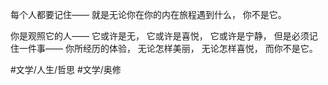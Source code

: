 每个人都要记住——
就是无论你在你的内在旅程遇到什么，
你不是它。

你是观照它的人——
它或许是无，
它或许是喜悦，
它或许是宁静，
但是必须记住一件事——
你所经历的体验，
无论怎样美丽，
无论怎样喜悦，
而你不是它。

#文学/人生/哲思 #文学/奥修